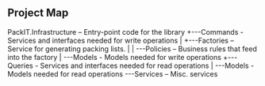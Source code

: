﻿## Project Map

PackIT.Infrastructure – Entry-point code for the library
+---Commands - Services and interfaces needed for write operations
|   +---Factories – Service for generating packing lists.
|   |   \---Policies – Business rules that feed into the factory
|   \---Models - Models needed for write operations
+---Queries - Services and interfaces needed for read operations
|   \---Models - Models needed for read operations
\---Services – Misc. services
